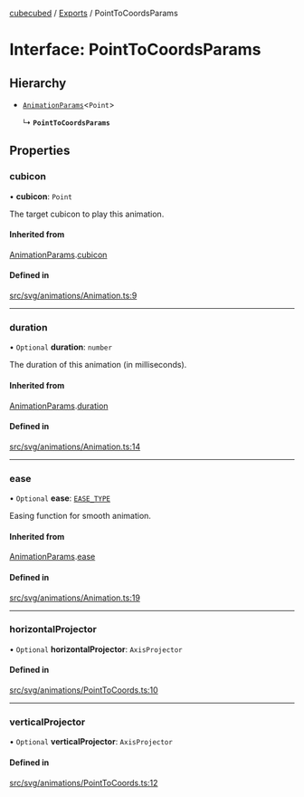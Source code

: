 [cubecubed](/reference/README.md) / [Exports](/reference/modules.md) / PointToCoordsParams

# Interface: PointToCoordsParams

## Hierarchy

- [`AnimationParams`](/reference/interfaces/AnimationParams.md)<`Point`\>

  ↳ **`PointToCoordsParams`**

## Properties

### cubicon

• **cubicon**: `Point`

The target cubicon to play this animation.

#### Inherited from

[AnimationParams](/reference/interfaces/AnimationParams.md).[cubicon](/reference/interfaces/AnimationParams.md#cubicon)

#### Defined in

[src/svg/animations/Animation.ts:9](https://github.com/imaphatduc/cubecubed/blob/ec15a85/src/svg/animations/Animation.ts#L9)

___

### duration

• `Optional` **duration**: `number`

The duration of this animation (in milliseconds).

#### Inherited from

[AnimationParams](/reference/interfaces/AnimationParams.md).[duration](/reference/interfaces/AnimationParams.md#duration)

#### Defined in

[src/svg/animations/Animation.ts:14](https://github.com/imaphatduc/cubecubed/blob/ec15a85/src/svg/animations/Animation.ts#L14)

___

### ease

• `Optional` **ease**: [`EASE_TYPE`](/reference/types/EASE_TYPE.md)

Easing function for smooth animation.

#### Inherited from

[AnimationParams](/reference/interfaces/AnimationParams.md).[ease](/reference/interfaces/AnimationParams.md#ease)

#### Defined in

[src/svg/animations/Animation.ts:19](https://github.com/imaphatduc/cubecubed/blob/ec15a85/src/svg/animations/Animation.ts#L19)

___

### horizontalProjector

• `Optional` **horizontalProjector**: `AxisProjector`

#### Defined in

[src/svg/animations/PointToCoords.ts:10](https://github.com/imaphatduc/cubecubed/blob/ec15a85/src/svg/animations/PointToCoords.ts#L10)

___

### verticalProjector

• `Optional` **verticalProjector**: `AxisProjector`

#### Defined in

[src/svg/animations/PointToCoords.ts:12](https://github.com/imaphatduc/cubecubed/blob/ec15a85/src/svg/animations/PointToCoords.ts#L12)
